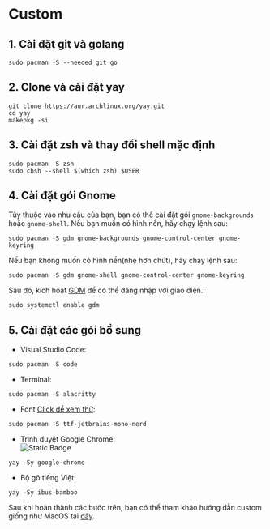 <h1 id="custom">Custom</h1>
<h2 id="1-cài-đặt-git-và-golang">1. Cài đặt git và golang</h2>
<pre><code class="language-shell">sudo pacman -S --needed git go
</code></pre>
<h2 id="2-clone-và-cài-đặt-yay">2. Clone và cài đặt yay</h2>
<pre><code class="language-shell">git clone https://aur.archlinux.org/yay.git
cd yay
makepkg -si
</code></pre>
<h2 id="3-cài-đặt-zsh-và-thay-đổi-shell-mặc-định">3. Cài đặt zsh và thay đổi shell mặc định</h2>
<pre><code class="language-shell">sudo pacman -S zsh
sudo chsh --shell $(which zsh) $USER
</code></pre>
<h2 id="4-cài-đặt-gói-gnome">4. Cài đặt gói Gnome</h2>
<p>Tùy thuộc vào nhu cầu của bạn, bạn có thể cài đặt gói <code>gnome-backgrounds</code> hoặc <code>gnome-shell</code>.
    Nếu bạn muốn có hình nền, hãy chạy lệnh sau:</p>
<pre><code class="language-shell">sudo pacman -S gdm gnome-backgrounds gnome-control-center gnome-keyring
</code></pre>
<p>Nếu bạn không muốn có hình nền(nhẹ hơn chút), hãy chạy lệnh sau:</p>
<pre><code class="language-shell">sudo pacman -S gdm gnome-shell gnome-control-center gnome-keyring
</code></pre>
<p>Sau đó, kích hoạt <a href="https://www.baeldung.com/wp-content/uploads/sites/2/2023/07/gnome_preview.png">GDM</a> để
    có thể đăng nhập với giao diện.:</p>
<pre><code class="language-shell">sudo systemctl enable gdm
</code></pre>
<h2 id="5-cài-đặt-các-gói-bổ-sung">5. Cài đặt các gói bổ sung</h2>
<ul>
    <li>Visual Studio Code:</li>
</ul>
<pre><code class="language-shell">sudo pacman -S code
</code></pre>
<ul>
    <li>Terminal:</li>
</ul>
<pre><code class="language-shell">sudo pacman -S alacritty
</code></pre>
<ul>
    <li>Font <a href="https://www.programmingfonts.org/#jetbrainsmono">Click để xem thử</a>:</li>
</ul>
<pre><code class="language-shell">sudo pacman -S ttf-jetbrains-mono-nerd
</code></pre>
<ul>
    <li>Trình duyệt Google Chrome:</li><img alt="Static Badge" src="https://img.shields.io/badge/Chrome-red?style=social&logo=google-chrome&logoColor=red">

</ul>
<pre><code class="language-shell">yay -Sy google-chrome
</code></pre>
<ul>
    <li>Bộ gõ tiếng Việt:</li>
</ul>
<pre><code class="language-shell">yay -Sy ibus-bamboo
</code></pre>
<p>Sau khi hoàn thành các bước trên, bạn có thể tham khảo hướng dẫn custom giống như MacOS tại <a
        href="https://www.youtube.com/watch?v=VQ6MVky9EUk">đây</a>.</p>
